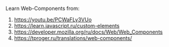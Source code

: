 Learn Web-Components from:
1. https://youtu.be/PCWaFLy3VUo
2. https://learn.javascript.ru/custom-elements
3. https://developer.mozilla.org/ru/docs/Web/Web_Components
4. https://tproger.ru/translations/web-components/
